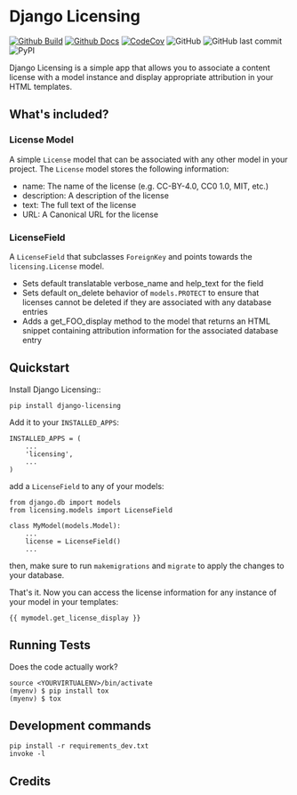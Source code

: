 # Django Licensing 

[![Github Build](https://github.com/SSJenny90/django-licensing/actions/workflows/build.yml/badge.svg)](https://github.com/SSJenny90/django-licensing/actions/workflows/build.yml)
[![Github Docs](https://github.com/SSJenny90/django-licensing/actions/workflows/docs.yml/badge.svg)](https://github.com/SSJenny90/django-licensing/actions/workflows/docs.yml)
[![CodeCov](https://codecov.io/gh/SSJenny90/django-licensing/branch/main/graph/badge.svg?token=0Q18CLIKZE)](https://codecov.io/gh/SSJenny90/django-licensing)
![GitHub](https://img.shields.io/github/license/SSJenny90/django-licensing)
![GitHub last commit](https://img.shields.io/github/last-commit/SSJenny90/django-licensing)
![PyPI](https://img.shields.io/pypi/v/django-licensing)

Django Licensing is a simple app that allows you to associate a content license with a model instance and display appropriate attribution in your HTML templates.

## What's included?

### License Model

A simple `License` model that can be associated with any other model in your project. The `License` model stores the following information:

* name: The name of the license (e.g. CC-BY-4.0, CC0 1.0, MIT, etc.)
* description: A description of the license
* text: The full text of the license
* URL: A Canonical URL for the license

### LicenseField

A `LicenseField` that subclasses `ForeignKey` and points towards the `licensing.License` model.

* Sets default translatable verbose_name and help_text for the field
* Sets default on_delete behavior of `models.PROTECT` to ensure that licenses cannot be deleted if they are associated with any database entries
* Adds a get_FOO_display method to the model that returns an HTML snippet containing attribution information for the associated database entry


Quickstart
----------

Install Django Licensing::

    pip install django-licensing

Add it to your `INSTALLED_APPS`:

    INSTALLED_APPS = (
        ...
        'licensing',
        ...
    )

add a `LicenseField` to any of your models:

    from django.db import models
    from licensing.models import LicenseField

    class MyModel(models.Model):
        ...
        license = LicenseField()
        ...

then, make sure to run `makemigrations` and `migrate` to apply the changes to your database.

That's it. Now you can access the license information for any instance of your model in your templates:

    {{ mymodel.get_license_display }}


Running Tests
-------------

Does the code actually work?

    source <YOURVIRTUALENV>/bin/activate
    (myenv) $ pip install tox
    (myenv) $ tox


Development commands
---------------------

    pip install -r requirements_dev.txt
    invoke -l


Credits
-------

